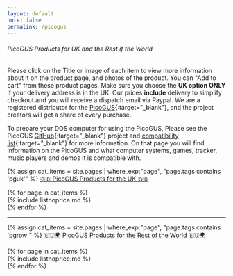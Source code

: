 ```yaml
---
layout: default
note: false
permalink: /picogus
---
```

######  PicoGUS Products for UK and the Rest if the World
Please click on the Title or image of each item to view more information about it on the product page, and photos of the product. You can "Add to cart" from these product pages. Make sure you choose the <b>UK option ONLY</b> if your delivery address is in the UK. Our prices <b>include</b> delivery to simplify checkout and you will receive a dispatch email via Paypal. We are a registered distributor for the [PicoGUS](https://picog.us/){:target="_blank"}, and the project creators will get a share of every purchase.

To prepare your DOS computer for using the PicoGUS, Please see the PicoGUS [GitHub](https://github.com/polpo/picogus){:target="_blank"} project and [compatibility list](https://github.com/polpo/picogus/wiki/Compatibility-list){:target="_blank"} for more information. On that page you will find information on the PicoGUS and what computer systems, games, tracker, music players and demos it is compatible with.

{% assign cat_items = site.pages |  where_exp:"page", "page.tags contains 'pguk'" %}
<u>🇬🇧 PicoGUS Products for the UK 🇬🇧</u>

<div class="container">
<div class="row">
	{% for page in cat_items %}
<div class="col-md-4" markdown="1">
{% include listnoprice.md %}
</div>
	  {% endfor %}
</div>
</div>
<hr>

{% assign cat_items = site.pages |  where_exp:"page", "page.tags contains 'pgrow'" %}
<u>🇪🇺🌍 PicoGUS Products for the Rest of the World 🇪🇺🌍</u>
<div class="container">
<div class="row">
	{% for page in cat_items %}
<div class="col-md-4" markdown="1">
{% include listnoprice.md %}
</div>
	  {% endfor %}
</div>
</div>